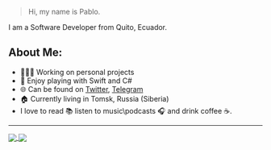> Hi, my name is Pablo.

I am a Software Developer from Quito, Ecuador.

## About Me:
- 👨🏻‍💻 Working on personal projects
- 💫 Enjoy playing with Swift and C#
- 🌐 Can be found on [Twitter](https://twitter.com/pablinme), [Telegram](https://t.me/pablinme)
- 🏠 Currently living in Tomsk, Russia (Siberia)
- I love to read 📚 listen to music\podcasts 🎧 and drink coffee ☕️.
------

<a href="https://pableins.com">
  <img align="center" src="https://github-readme-stats.vercel.app/api?username=pablinme&show_icons=true&count_private=true&theme=dark&hide=issues,prs" />
</a>
<a href="https://pableins.com">
  <img align="center" src="https://github-readme-stats.vercel.app/api/top-langs?username=pablinme&count_private=true&theme=dark&hide=cmake" />
</a>
